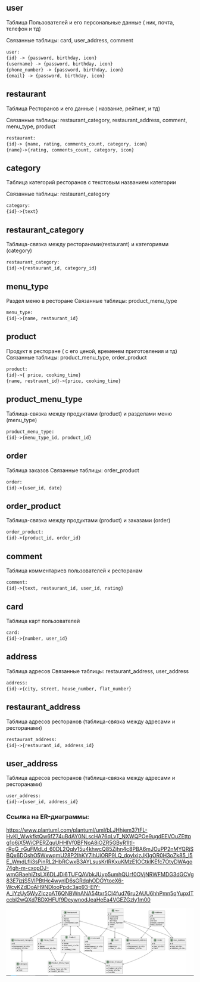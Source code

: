## user 

Таблица Пользователей и его персональные данные ( ник, почта, телефон и тд)

Связанные таблицы: card, user_address, comment

```
user:
{id} -> {password, birthday, icon}
{username} -> {password, birthday, icon}
{phone_number} -> {password, birthday, icon}
{email} -> {password, birthday, icon}

```


## restaurant 
Таблица Ресторанов и его данные ( название, рейтинг, и тд)

Связанные таблицы: restaurant_category, restaurant_address, comment, menu_type, product

```
restaurant:
{id}-> {name, rating, comments_count, category, icon}
{name}->{rating, comments_count, category, icon}

```


## category 
Tаблица категорий ресторанов с текстовым названием категории

Связанные таблицы: restaurant_category

```
category:
{id}->{text}

```


## restaurant_category 
Таблица-связка между ресторанами(restaurant) и категориями (category)

```
restaurant_category:
{id}->{restaurant_id, category_id}

```


## menu_type 
Раздел меню в ресторане
Связанные таблицы: product_menu_type

```
menu_type:
{id}->{name, restaurant_id}

```


## product 
Продукт в ресторане ( с его ценой, временем приготовления и тд)
Связанные таблицы: product_menu_type, order_product

```
product:
{id}->{ price, cooking_time}
{name, restraunt_id}->{price, cooking_time}

```


## product_menu_type 
Таблица-связка между продуктами (product) и разделами меню (menu_type)

```
product_menu_type:
{id}->{menu_type_id, product_id}

```


## order 
Таблица заказов
Связанные таблицы: order_product

```
order:
{id}->{user_id, date}

```


## order_product 
Таблица-связка между продуктами (product) и заказами (order)

```
order_product:
{id}->{product_id, order_id}

```


## comment 
Таблица комментариев пользователей к ресторанам

```
comment:
{id}->{text, restaurant_id, user_id, rating}

```


## card 
Таблица карт пользователей

```
card:
{id}->{number, user_id}

```


## address 
Таблица адресов
Связанные таблицы: restaurant_address, user_address

```
address:
{id}->{city, street, house_number, flat_number}

```


## restaurant_address 
Таблица адресов ресторанов (таблица-связка между адресами и ресторанами)

```
restaurant_address:
{id}->{restaurant_id, address_id}

```


## user_address 
Таблица адресов ресторанов (таблица-связка между адресами и ресторанами)

```
user_address:
{id}->{user_id, address_id}

```


### Cсылка на ER-диаграммы: 
https://www.plantuml.com/plantuml/uml/bLJHhjem37tFL-HvKl_WwkfktQw6fZ74uBdAY0NLscHA76qLvT_NXWQPOe9ugdEEVOuZEttpg1o6jX5WiCPERZquUHHIVf0BFNoA8iOZR5GByR1Itl-rRgG_rGuFMdLd_60DL2Qqly15u4khwcQ85Zjhn4c8PBA6mJOuPP2nMYQRjSBQx6DOshO5WxwqmU28P2IhKY7ihUiORP9LQ_doylxjzJKIgOR0H3oZk85_I5E_WmdLfli3sPinRL2HbRCwxB3AYLsusKrIRKxuKMzE1OCtklKEfc7OtyDWAgo74gh-m-cxopDJ-wmGRaehlZtsLX6DLJDi6TUFQAVbkJUyp5umhQUrf0OVjNRWFMDG3dGCVg83E7jzjS5VlPBtHc4wynlD6sGRdqhODOYtoeX6-WcvKZdDoAH9NDlooPpdc3ap93-ElY-A_iYzUy5WyZIczpAT6QNBWnANA54txr5CI4fud76ru2AUU6hhPmn5qYupxITccbI2wQXd7BDXHFUf9DeywnodJeaHeEa4VGEZGzly1m00

![Alt text](image-1.png)
